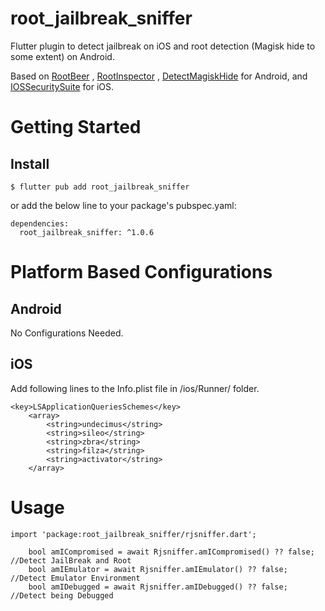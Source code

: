 # root_jailbreak_sniffer


Flutter plugin to detect jailbreak on iOS and root detection (Magisk hide to some extent) on Android.

Based on
[RootBeer](https://github.com/scottyab/rootbeer) ,
[RootInspector](https://github.com/devadvance/rootinspector) ,
[DetectMagiskHide](https://github.com/darvincisec/DetectMagiskHide)
for Android,
and
[IOSSecuritySuite](https://github.com/securing/IOSSecuritySuite)
for iOS.

# Getting Started

## Install
```
$ flutter pub add root_jailbreak_sniffer

```

or add the below line to your package's pubspec.yaml:

```
dependencies:
  root_jailbreak_sniffer: ^1.0.6

```

# Platform Based Configurations

## Android
No Configurations Needed.

## iOS
Add following lines to the Info.plist file in /ios/Runner/ folder.

```
<key>LSApplicationQueriesSchemes</key>
    <array>
        <string>undecimus</string>
        <string>sileo</string>
        <string>zbra</string>
        <string>filza</string>
        <string>activator</string>
    </array>

```

# Usage

```
import 'package:root_jailbreak_sniffer/rjsniffer.dart';

    bool amICompromised = await Rjsniffer.amICompromised() ?? false;     //Detect JailBreak and Root
    bool amIEmulator = await Rjsniffer.amIEmulator() ?? false;           //Detect Emulator Environment
    bool amIDebugged = await Rjsniffer.amIDebugged() ?? false;           //Detect being Debugged

```

